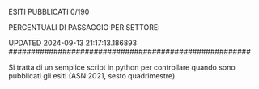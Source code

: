 ESITI PUBBLICATI 0/190 

PERCENTUALI DI PASSAGGIO PER SETTORE:

UPDATED 2024-09-13 21:17:13.186893
###################################################### 

Si tratta di un semplice script in python per controllare quando sono pubblicati gli esiti (ASN 2021, sesto quadrimestre).

